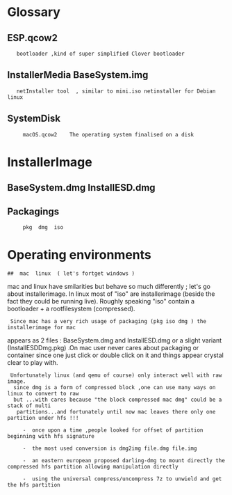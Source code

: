 # Glossary

   ## ESP.qcow2    
       bootloader ,kind of super simplified Clover bootloader
       
   ## InstallerMedia   BaseSystem.img
       netInstaller tool  , similar to mini.iso netinstaller for Debian linux
       
   ## SystemDisk      
         macOS.qcow2    The operating system finalised on a disk
         
# InstallerImage

   ## BaseSystem.dmg   InstallESD.dmg
   ## Packagings
         pkg  dmg  iso
         
# Operating environments

    ##  mac  linux  ( let's fortget windows )
   
   mac and linux have smilarities but behave so much differently ; let's go about installerimage.
   In linux most of "iso" are installerimage (beside the fact they could be running live).
   Roughly speaking "iso" contain a bootloader + a rootfilesystem (compressed).
   
     Since mac has a very rich usage of packaging (pkg iso dmg ) the installerimage for mac 
   appears as 2 files : BaseSystem.dmg and InstallESD.dmg   or a slight variant 
    (InstallESDDmg.pkg) .On mac user never cares about packaging or container since one just 
     click or double click on it and things appear crystal clear to play with.
     
     Unfortunately linux (and qemu of course) only interact well with raw image.    
      since dmg is a form of compressed block ,one can use many ways on linux to convert to raw
      but ...with cares because "the block compressed mac dmg" could be a stack of multi
       partitions...and fortunately until now mac leaves there only one partition under hfs !!!
       
         -  once upon a time ,people looked for offset of partition beginning with hfs signature
         
         -  the most used conversion is dmg2img file.dmg file.img
         
         -  an eastern european proposed darling-dmg to mount directly the compressed hfs partition allowing manipulation directly
         
         -  using the universal compress/uncompress 7z to unwield and get the hfs partition  
